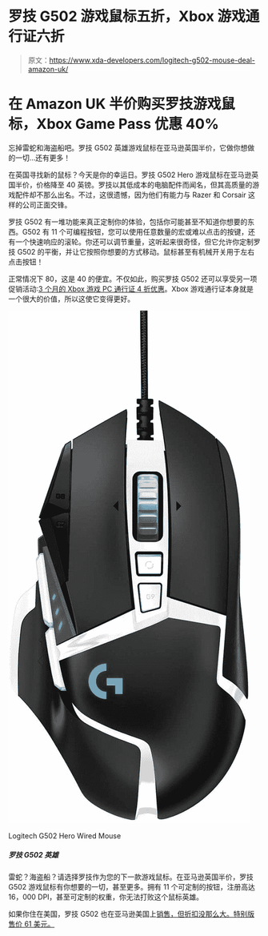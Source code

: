 # 罗技 G502 游戏鼠标五折，Xbox 游戏通行证六折

> 原文：<https://www.xda-developers.com/logitech-g502-mouse-deal-amazon-uk/>

# 在 Amazon UK 半价购买罗技游戏鼠标，Xbox Game Pass 优惠 40%

忘掉雷蛇和海盗船吧。罗技 G502 英雄游戏鼠标在亚马逊英国半价，它做你想做的一切...还有更多！

在英国寻找新的鼠标？今天是你的幸运日。罗技 G502 Hero 游戏鼠标在亚马逊英国半价，价格降至 40 英镑。罗技以其低成本的电脑配件而闻名，但其高质量的游戏配件却不那么出名。不过，这很遗憾，因为他们有能力与 Razer 和 Corsair 这样的公司正面交锋。

罗技 G502 有一堆功能来真正定制你的体验，包括你可能甚至不知道你想要的东西。G502 有 11 个可编程按钮，您可以使用任意数量的宏或难以点击的按键，还有一个快速响应的滚轮。你还可以调节重量，这听起来很奇怪，但它允许你定制罗技 G502 的平衡，并让它按照你想要的方式移动。鼠标甚至有机械开关用于左右点击按钮！

正常情况下 80，这是 40 的便宜。不仅如此，购买罗技 G502 还可以享受另一项促销活动:[3 个月的 Xbox 游戏 PC 通行证 4 折优惠](https://www.amazon.co.uk/Xbox-Game-Month-Membership-Windows/dp/?tag=xdadevelopers-21)。Xbox 游戏通行证本身就是一个很大的价值，所以这使它变得更好。

 <picture>![](img/f1989940303ca28e54b97493a40b0a6e.png)</picture> 

Logitech G502 Hero Wired Mouse

##### 罗技 G502 英雄

雷蛇？海盗船？请选择罗技作为您的下一款游戏鼠标。在亚马逊英国半价，罗技 G502 游戏鼠标有你想要的一切，甚至更多。拥有 11 个可定制的按钮，注册高达 16，000 DPI，甚至可定制的权重，你无法打败这个鼠标英雄。

如果你住在美国，罗技 G502 也在亚马逊美国上[销售，但折扣没那么大。特别版售价 61 美元。](https://www.amazon.com/Logitech-G502-Performance-Gaming-Mouse/dp/B07PHLBBQR?tag=xda-6a34e96-20&ascsubtag=UUxdaUeUpU30315&asc_refurl=https%3A%2F%2Fwww.xda-developers.com%2Flogitech-g502-mouse-deal-amazon-uk%2F&asc_campaign=Short-Term)